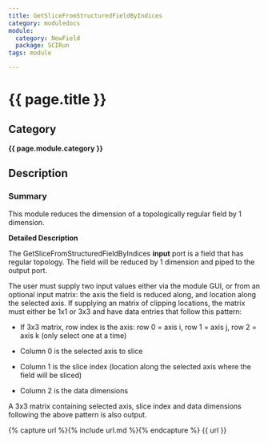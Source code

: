 ```yaml
---
title: GetSliceFromStructuredFieldByIndices
category: moduledocs
module:
  category: NewField
  package: SCIRun
tags: module

---
```


# {{ page.title }}

## Category

**{{ page.module.category }}**

## Description

### Summary

This module reduces the dimension of a topologically regular field by 1 dimension.

**Detailed Description**

The GetSliceFromStructuredFieldByIndices **input** port is a field that has regular topology. The field will be reduced by 1 dimension and piped to the output port.

The user must supply two input values either via the module GUI, or from an optional input matrix: the axis the field is reduced along, and location along the selected axis. If supplying an matrix of clipping locations, the matrix must either be 1x1 or 3x3 and have data entries that follow this pattern:

  * If 3x3 matrix, row index is the axis: row 0 = axis i, row 1 = axis j, row 2 = axis k (only select one at a time)

  * Column 0 is the selected axis to slice

  * Column 1 is the slice index (location along the selected axis where the field will be sliced)

  * Column 2 is the data dimensions
  
A 3x3 matrix containing selected axis, slice index and data dimensions following the above pattern is also output.

{% capture url %}{% include url.md %}{% endcapture %}
{{ url }}
